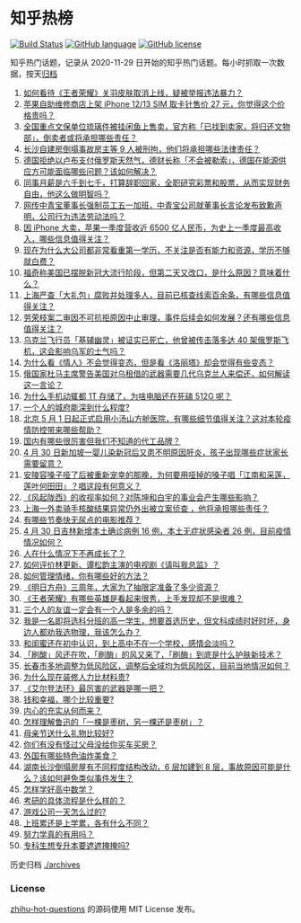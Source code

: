 # 知乎热榜
[![Build Status](https://github.com/ToWeLong/zhihu-hot-questions/workflows/CI/badge.svg)](https://github.com/ToWeLong/zhihu-hot-questions/actions)
[![GitHub language](https://img.shields.io/badge/language-golang-orange.svg)](https://golang.org/)
[![GitHub license](https://img.shields.io/github/license/ToWeLong/zhihu-hot-questions)](https://github.com/ToWeLong/zhihu-hot-questions/blob/main/LICENSE)

知乎热门话题，记录从 2020-11-29 日开始的知乎热门话题。每小时抓取一次数据，按天[归档](./archives)

<!-- BEGIN -->

1. [如何看待《王者荣耀》关羽皮肤取消上线，疑被举报违法暴力？](https://www.zhihu.com/question/530610450)
1. [苹果自助维修商店上架 iPhone 12/13 SIM 取卡针售价 27 元，你觉得这个价格贵吗？](https://www.zhihu.com/question/530598414)
1. [全国重点文保单位琉璃件被挂闲鱼上售卖，官方称「已找到卖家，将归还文物部」，倒卖者或将承担哪些责任？](https://www.zhihu.com/question/530610283)
1. [长沙自建房倒塌事故房主等 9 人被刑拘，他们将承担哪些法律责任？](https://www.zhihu.com/question/530896005)
1. [德国拒绝以卢布支付俄罗斯天然气，德财长称「不会被勒索」，德国在能源供应方可能面临哪些问题？该如何解决？](https://www.zhihu.com/question/530870038)
1. [同事月薪是六千到七千，打算辞职回家，全职研究彩票和股票，从而实现财务自由，他这么做明智吗？](https://www.zhihu.com/question/530721682)
1. [网传中青宝董事长强制员工五一加班，中青宝公司就董事长言论发布致歉声明，公司行为违法劳动法吗？](https://www.zhihu.com/question/530898695)
1. [因 iPhone 大卖，苹果一季度营收近 6500 亿人民币，为史上一季度最高收入，哪些信息值得关注？](https://www.zhihu.com/question/530580098)
1. [现在为什么大公司都非常看重第一学历，不关注是否有能力和资源，学历不够就白费？](https://www.zhihu.com/question/530383601)
1. [福奇称美国已摆脱新冠大流行阶段，但第二天又改口，是什么原因？意味着什么？](https://www.zhihu.com/question/530414862)
1. [上海严查「大礼包」腐败并处理多人，目前已核查线索百余条，有哪些信息值得关注？](https://www.zhihu.com/question/530883701)
1. [劳荣枝案二审因不可抗拒原因中止审理，事件后续会如何发展？还有哪些信息值得关注？](https://www.zhihu.com/question/530813268)
1. [乌克兰飞行员「基辅幽灵」被证实已死亡，他曾被传击落多达 40 架俄罗斯飞机，这会影响乌军的士气吗？](https://www.zhihu.com/question/530934577)
1. [为什么看《情人》不会觉得变态，但是看《洛丽塔》却会觉得有些变态？](https://www.zhihu.com/question/293458508)
1. [俄国家杜马主席警告美国对乌租借的武器需要几代乌克兰人来偿还，如何解读这一言论？](https://www.zhihu.com/question/530917166)
1. [为什么手机动辄都 1T 存储了，为啥电脑还在死磕 512G 呢？](https://www.zhihu.com/question/528859146)
1. [一个人的城府能深到什么程度?](https://www.zhihu.com/question/321976140)
1. [北京 5 月 1 日起正式启用小汤山方舱医院，有哪些细节值得关注？这对本轮疫情防控带来哪些帮助？](https://www.zhihu.com/question/530925411)
1. [国内有哪些很厉害但我们不知道的代工品牌？](https://www.zhihu.com/question/389816721)
1. [4 月 30 日新加坡一婴儿染新冠后又患不明原因肝炎，孩子出现哪些症状家长需要留意？](https://www.zhihu.com/question/530875538)
1. [安陵容嗓子哑了后被重新宠幸的那晚，为何要用哑掉的嗓子唱「江南和采莲，莲叶何田田」？唱这段有何意义？](https://www.zhihu.com/question/357314433)
1. [《风起陇西》的收视率如何？对陈坤和白宇的事业会产生哪些影响？](https://www.zhihu.com/question/530472039)
1. [上海一外卖骑手核酸结果异常仍外出被立案侦查 ，他将承担哪些责任？](https://www.zhihu.com/question/530915104)
1. [有哪些节奏快无尿点的电影推荐？](https://www.zhihu.com/question/529026845)
1. [4 月 30 日吉林新增本土确诊病例 16 例，本土无症状感染者 26 例，目前疫情情况如何？](https://www.zhihu.com/question/530877680)
1. [人在什么情况下不再成长了？](https://www.zhihu.com/question/530081633)
1. [如何评价林更新、谭松韵主演的电视剧《请叫我总监》？](https://www.zhihu.com/question/450560027)
1. [如何管理情绪，你有哪些好的方法？](https://www.zhihu.com/question/530125852)
1. [《明日方舟》三周年，大家为了抽限定准备了多少资源？](https://www.zhihu.com/question/529779034)
1. [《王者荣耀》有哪些英雄是看起来很秀，上手发现却不是很难？](https://www.zhihu.com/question/456199987)
1. [三个人的友谊一定会有一个人是多余的吗？](https://www.zhihu.com/question/530187237)
1. [我是一名即将选科分班的高一学生，想要首选历史，但文科成绩时好时坏，身边人都劝我选物理，我该怎么办？](https://www.zhihu.com/question/530766595)
1. [和闺蜜还在初中认识，到上高中不在一个学校，感情会淡吗？](https://www.zhihu.com/question/529237033)
1. [「刷酸」风还在吹，「刷酶」的风又来了，「刷酶」到底是什么护肤新技术？](https://www.zhihu.com/question/527890768)
1. [长春市多地调整为低风险区，调整后全域均为低风险区，目前当地情况如何？](https://www.zhihu.com/question/530912553)
1. [为什么现在装修人力比材料贵?](https://www.zhihu.com/question/521817843)
1. [《艾尔登法环》最厉害的武器是哪一把？](https://www.zhihu.com/question/520397516)
1. [钱和幸福，哪个比较重要?](https://www.zhihu.com/question/528709783)
1. [内心的充实从何而来？](https://www.zhihu.com/question/64647085)
1. [怎样理解鲁迅的「一棵是枣树，另一棵还是枣树」？](https://www.zhihu.com/question/28948637)
1. [母亲节送什么礼物比较好?](https://www.zhihu.com/question/455637638)
1. [你们有没有怪过父母没给你买车买房？](https://www.zhihu.com/question/386192299)
1. [外国有哪些特色油炸美食？](https://www.zhihu.com/question/528187591)
1. [湖南长沙倒塌房屋有不同程度结构改动，6 层加建到 8 层，事故原因可能是什么？该如何避免类似事件发生？](https://www.zhihu.com/question/530806363)
1. [怎样学好高中数学？](https://www.zhihu.com/question/24190512)
1. [考研的具体流程是什么样的？](https://www.zhihu.com/question/265779057)
1. [游戏公司一天怎么过的?](https://www.zhihu.com/question/529586343)
1. [上班累还是上学累，各有什么不同？](https://www.zhihu.com/question/530686951)
1. [努力学真的有用吗？](https://www.zhihu.com/question/530899785)
1. [专科生想专升本要遮遮掩掩吗?](https://www.zhihu.com/question/530066191)

<!-- END -->

历史归档 [./archives](./archives)


### License
[zhihu-hot-questions](https://github.com/towelong/zhihu-hot-questions) 的源码使用 MIT License 发布。